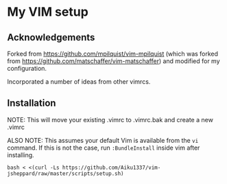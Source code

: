 # My VIM setup

## Acknowledgements

Forked from https://github.com/mpilquist/vim-mpilquist (which was forked 
from https://github.com/matschaffer/vim-matschaffer) and modified for my 
configuration.

Incorporated a number of ideas from other vimrcs.

## Installation

NOTE: This will move your existing .vimrc to .vimrc.bak and create a new .vimrc

ALSO NOTE: This assumes your default Vim is available from the `vi` command. If this is not the case, run `:BundleInstall` inside vim after installing.

    bash < <(curl -Ls https://github.com/Aiku1337/vim-jsheppard/raw/master/scripts/setup.sh)

